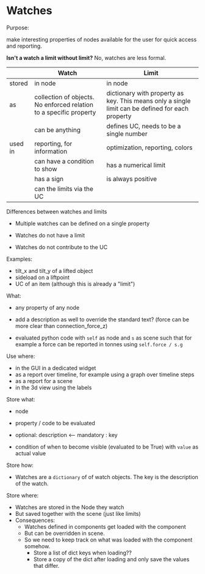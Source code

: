 # Watches

Purpose:

make interesting properties of nodes available for the user for quick access and reporting.



**Isn't a watch a limit without limit?** No, watches are less formal.



|         | Watch                                                        | Limit                                                        |
| ------- | ------------------------------------------------------------ | ------------------------------------------------------------ |
| stored  | in node                                                      | in node                                                      |
| as      | collection of objects. No enforced relation to a specific property | dictionary with property as key. This means only a single limit can be defined for each property |
|         | can be anything                                              | defines UC, needs to be a single number                      |
| used in | reporting, for information                                   | optimization, reporting, colors                              |
|         | can have a condition to show                                 | has a numerical limit                                        |
|         | has a sign                                                   | is always positive                                           |
|         | can the limits via the UC                                    |                                                              |



Differences between watches and limits

- Multiple watches can be defined on a single property

- Watches do not have a limit

- Watches do not contribute to the UC

  

Examples:

- tilt_x and tilt_y of a lifted object
- sideload on a liftpoint
- UC of an item (although this is already a "limit")



What:

- any property of any node

- add a description as well to override the standard text? (force can be more clear than connection_force_z)

- evaluated python code with `self` as node and `s` as scene such that for example a force can be reported in tonnes using `self.force / s.g`

  
  
  

Use where:

- in the GUI in a dedicated widget
- as a report over timeline, for example using a graph over timeline steps
- as a report for a scene
- in the 3d view using the labels



Store what:

- node

- property / code to be evaluated

- optional: description <-- mandatory : key

- condition of when to become visible (evaluated to be True) with `value` as actual value

Store how:

- Watches are a `dictionary` of of watch objects. The key is the description of the watch.

  

Store where:

- Watches are stored in the Node they watch
- But saved together with the scene (just like limits)
- Consequences:
  - Watches defined in components get loaded with the component
  - But can be overridden in scene.
  - So we need to keep track on what was loaded with the component somehow. 
    - Store a list of dict keys when loading??
    - Store a copy of the dict after loading and only save the values that differ.